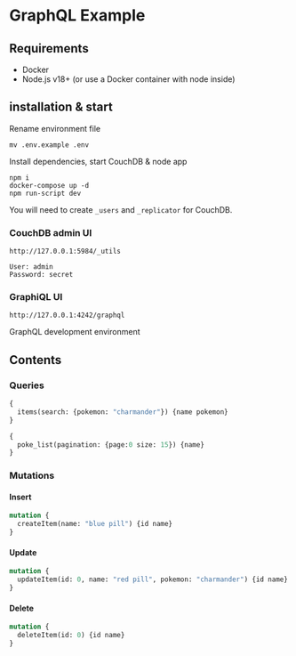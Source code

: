 # GraphQL Example

## Requirements
- Docker
- Node.js v18+ (or use a Docker container with node inside)

## installation & start
Rename environment file
```
mv .env.example .env
```
Install dependencies, start CouchDB & node app
```
npm i
docker-compose up -d
npm run-script dev
```
You will need to create `_users` and `_replicator` for CouchDB.

### CouchDB admin UI

`http://127.0.0.1:5984/_utils`
```
User: admin
Password: secret
```

### GraphiQL UI 
`http://127.0.0.1:4242/graphql`

GraphQL development environment

## Contents 

### Queries
```graphql
{
  items(search: {pokemon: "charmander"}) {name pokemon}
}
```
```graphql
{
  poke_list(pagination: {page:0 size: 15}) {name}
}
```

### Mutations
#### Insert
```graphql
mutation {
  createItem(name: "blue pill") {id name}
}
```

#### Update
```graphql
mutation {
  updateItem(id: 0, name: "red pill", pokemon: "charmander") {id name}
}
```

#### Delete
```graphql
mutation {
  deleteItem(id: 0) {id name}
}
```